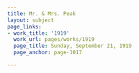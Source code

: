 ```yaml
---
title: Mr. & Mrs. Peak
layout: subject
page_links:
- work_title: '1919'
  work_url: pages/works/1919
  page_title: Sunday, September 21, 1919
  page_anchor: page-1017

---
```

